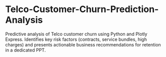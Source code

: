 # Telco-Customer-Churn-Prediction-Analysis
Predictive analysis of Telco customer churn using Python and Plotly Express. Identifies key risk factors (contracts, service bundles, high charges) and presents actionable business recommendations for retention in a dedicated PPT.
